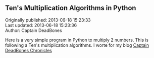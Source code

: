 ##  Ten's Multiplication Algorithms in Python  
Originally published: 2013-06-18 15:23:33  
Last updated: 2013-06-18 15:23:36  
Author: Captain DeadBones  
  
Here is a very simple program in Python to multiply 2 numbers. This is following a Ten's multiplication algorithms. I worte for my blog [Captain DeadBones Chronicles](http://thelivingpearl.com/basic-multiplication-in-python/)